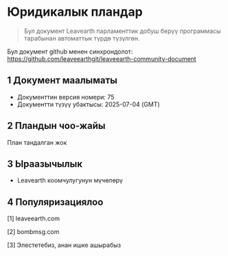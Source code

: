 # Юридикалык пландар

>Бул документ Leavearth парламенттик добуш берүү программасы тарабынан автоматтык түрдө түзүлгөн.

Бул документ github менен синхрондолот: https://github.com/leaveearthgit/leaveearth-community-document

## 1 Документ маалыматы

- Документтин версия номери: 75
- Документти түзүү убактысы: 2025-07-04 (GMT)

## 2 Пландын чоо-жайы

План тандалган жок

## 3 Ыраазычылык
* Leavearth коомчулугунун мүчөлөрү

## 4 Популяризациялоо
[1] leaveearth.com

[2] bombmsg.com

[3] Элестетебиз, анан ишке ашырабыз